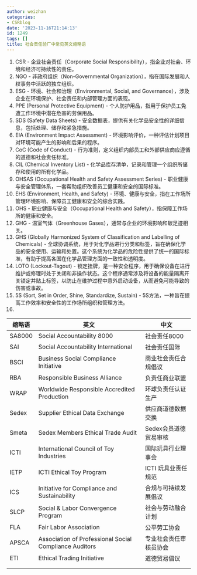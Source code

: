 ```yaml
---
author: weizhan
categories:
- CSRblog
date: '2023-11-16T21:14:13'
id: 1249
tags: []
title: 社会责任验厂中常见英文缩略语
---
```


  1. CSR - 企业社会责任（Corporate Social Responsibility），指企业对社会、环境和经济可持续性的责任。
  2. NGO - 非政府组织（Non-Governmental Organization），指在国际发展和人权事务中活跃的独立组织。
  3. ESG - 环境、社会和治理（Environmental, Social, and Governance），涉及企业在环境保护、社会责任和内部管理方面的表现。
  4. PPE (Personal Protective Equipment) - 个人防护用品，指用于保护员工免遭工作环境中潜在危害的劳保用品。
  5. SDS (Safety Data Sheets) - 安全数据表，提供有关化学品安全性的详细信息，包括处理、储存和紧急措施。
  6. EIA (Environment Impact Assessment) - 环境影响评价，一种评估计划项目对环境可能产生的影响和后果的程序。
  7. CoC (Code of Conduct) - 行为准则，定义组织内部员工和外部供应商应遵循的道德和社会责任标准。
  8. CIL (Chemical Inventory List) - 化学品库存清单，记录和管理一个组织所储存和使用的所有化学品。
  9. OHSAS (Occupational Health and Safety Assessment Series) - 职业健康与安全管理体系，一套帮助组织改善员工健康和安全的国际标准。
  10. EHS (Environment, Health, and Safety) - 环境、健康与安全，指在工作场所管理环境影响、保障员工健康和安全的综合实践。
  11. OHS - 职业健康与安全（Occupational Health and Safety），指保障工作场所的健康和安全。
  12. GHG - 温室气体（Greenhouse Gases），通常与企业的环境影响和碳足迹相关。
  13. GHS (Globally Harmonized System of Classification and Labelling of Chemicals) - 全球协调系统，用于对化学品进行分类和标签，旨在确保化学品的安全使用、运输和处置。这个系统为化学品的危险性提供了统一的国际标准，有助于提高各国在化学品管理方面的一致性和透明度。
  14. LOTO (Lockout-Tagout) - 锁定挂牌，是一种安全程序，用于确保设备在进行维护或修理时处于关闭和非操作状态。这个程序通常涉及将设备的能量隔离开关锁定并贴上标签，以防止在维护过程中意外启动设备，从而避免可能导致的伤害或事故。
  15. 5S (Sort, Set in Order, Shine, Standardize, Sustain) - 5S方法，一种旨在提高工作效率和安全性的工作场所组织和管理方法。
  16. 
缩略语| 英文| 中文  
---|---|---  
SA8000| Social Accountability 8000| 社会责任8000  
SAI| Social Accountability International| 社会责任国际  
BSCI| Business Social Compliance Initiative| 商业社会责任合规倡议  
RBA| Responsible Business Alliance| 负责任商业联盟  
WRAP| Worldwide Responsible Accredited Production| 环球负责任认证生产  
Sedex|  Supplier Ethical Data Exchange| 供应商道德数据交换  
Smeta| Sedex Members Ethical Trade Audit | Sedex会员道德贸易审核  
ICTI| International Council of Toy Industries| 国际玩具行业理事会  
IETP| ICTI Ethical Toy Program| ICTI 玩具业责任规范  
ICS| Initiative for Compliance and Sustainability| 合规与可持续发展倡议  
SLCP| Social & Labor Convergence Program| 社会与劳动融合计划  
FLA| Fair Labor Association| 公平劳工协会  
APSCA| Association of Professional Social Compliance Auditors| 专业社会责任审核员协会  
ETI| Ethical Trading Initiative| 道德贸易倡议  
| |   
| | 

